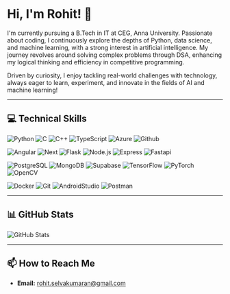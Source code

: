 # Hi, I'm Rohit! 👋

I'm currently pursuing a B.Tech in IT at CEG, Anna University. Passionate about coding, I continuously explore the depths of Python, data science, and machine learning, with a strong interest in artificial intelligence. My journey revolves around solving complex problems through DSA, enhancing my logical thinking and efficiency in competitive programming.

Driven by curiosity, I enjoy tackling real-world challenges with technology, always eager to learn, experiment, and innovate in the fields of AI and machine learning!

---

## 💻 Technical Skills

![Python](https://skillicons.dev/icons?i=python)
![C](https://skillicons.dev/icons?i=c)
![C++](https://skillicons.dev/icons?i=cpp)
![TypeScript](https://skillicons.dev/icons?i=ts)
![Azure](https://skillicons.dev/icons?i=azure)
![Github](https://skillicons.dev/icons?i=github)

![Angular](https://skillicons.dev/icons?i=angular)
![Next](https://skillicons.dev/icons?i=nextjs)
![Flask](https://skillicons.dev/icons?i=flask)
![Node.js](https://skillicons.dev/icons?i=nodejs)
![Express](https://skillicons.dev/icons?i=express)
![Fastapi](https://skillicons.dev/icons?i=fastapi)

![PostgreSQL](https://skillicons.dev/icons?i=postgres)
![MongoDB](https://skillicons.dev/icons?i=mongodb)
![Supabase](https://skillicons.dev/icons?i=supabase)
![TensorFlow](https://skillicons.dev/icons?i=tensorflow)
![PyTorch](https://skillicons.dev/icons?i=pytorch)
![OpenCV](https://skillicons.dev/icons?i=opencv)

![Docker](https://skillicons.dev/icons?i=docker)
![Git](https://skillicons.dev/icons?i=git)
![AndroidStudio](https://skillicons.dev/icons?i=androidstudio)
![Postman](https://skillicons.dev/icons?i=postman)

---

## 📊 GitHub Stats
  
![GitHub Stats](https://github-readme-stats.vercel.app/api?username=RO-HIT17&show_icons=true&theme=github_dark&count_private=true&include_all_commits=true)

---

## 📫 How to Reach Me

- **Email:** rohit.selvakumaran@gmail.com

